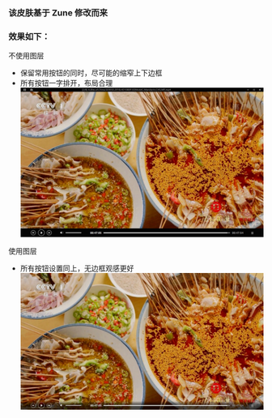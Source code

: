 ### 该皮肤基于 Zune 修改而来  
### 效果如下：  
不使用图层  
- 保留常用按钮的同时，尽可能的缩窄上下边框
- 所有按钮一字排开，布局合理  
![](https://github.com/leaicc/Image/blob/main/Hlt/SP20211113212100.jpg)
    
使用图层  
- 所有按钮设置同上，无边框观感更好
![](https://github.com/leaicc/Image/blob/main/Hlt/SP20211113215614.jpg)
